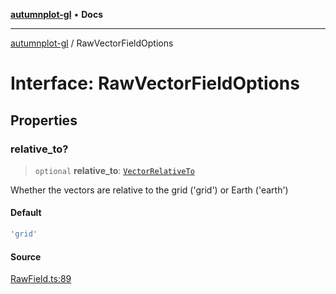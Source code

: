 [**autumnplot-gl**](../index.md) • **Docs**

***

[autumnplot-gl](../globals.md) / RawVectorFieldOptions

# Interface: RawVectorFieldOptions

## Properties

### relative\_to?

> `optional` **relative\_to**: [`VectorRelativeTo`](../type-aliases/VectorRelativeTo.md)

Whether the vectors are relative to the grid ('grid') or Earth ('earth')

#### Default

```ts
'grid'
```

#### Source

[RawField.ts:89](https://github.com/tsupinie/autumnplot-gl/blob/da83b636ef88a1d3337f3a9820a0b90f5b249286/src/RawField.ts#L89)
